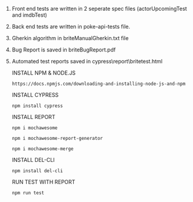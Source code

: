 1. Front end tests are written in 2 seperate spec files (actorUpcomingTest and imdbTest) 

2. Back end tests are written in poke-api-tests file. 

3. Gherkin algorithm in briteManualGherkin.txt file

4. Bug Report is saved in briteBugReport.pdf

5.  Automated test reports saved in cypress\report\britetest.html

    INSTALL NPM & NODE.JS
    ````
    https://docs.npmjs.com/downloading-and-installing-node-js-and-npm
    ````
    INSTALL CYPRESS
    ````
    npm install cypress
    ````
    INSTALL REPORT 
    ````
    npm i mochawesome
    
    npm i mochawesome-report-generator 
    
    npm i mochawesome-merge
    ````
    INSTALL DEL-CLI
    ````
    npm install del-cli
    ````
    RUN TEST WITH REPORT 
    ````
    npm run test
    ````
